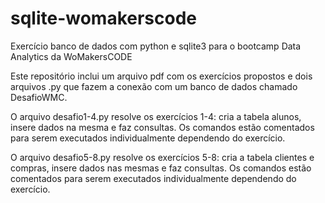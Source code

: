 # sqlite-womakerscode
Exercício banco de dados com python e sqlite3 para o bootcamp Data Analytics da WoMakersCODE

Este repositório inclui um arquivo pdf com os exercícios propostos e dois arquivos .py que fazem a conexão com um banco de dados chamado DesafioWMC. 

O arquivo desafio1-4.py resolve os exercícios 1-4: cria a tabela alunos, insere dados na mesma e faz consultas. Os comandos estão comentados para serem executados individualmente dependendo do exercício.

O arquivo desafio5-8.py resolve os exercícios 5-8: cria a tabela clientes e compras, insere dados nas mesmas e faz consultas. Os comandos estão comentados para serem executados individualmente dependendo do exercício.

